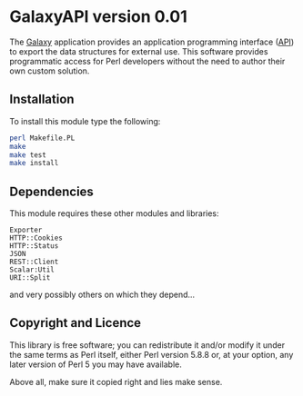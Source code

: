 
# GalaxyAPI version 0.01
The [Galaxy](http://www.galaxyproject.org) application provides an application programming 
interface ([API](http://wiki.galaxyproject.org/Learn/API)) to export the data structures for 
external use.  This software provides programmatic access for Perl developers without the 
need to author their own custom solution.

## Installation

To install this module type the following:

```bash
perl Makefile.PL
make
make test
make install
```

## Dependencies

This module requires these other modules and libraries:
```text
Exporter
HTTP::Cookies
HTTP::Status
JSON
REST::Client
Scalar:Util
URI::Split
```
and very possibly others on which they depend...

## Copyright and Licence

This library is free software; you can redistribute it and/or modify
it under the same terms as Perl itself, either Perl version 5.8.8 or,
at your option, any later version of Perl 5 you may have available.

Above all, make sure it copied right and lies make sense.

